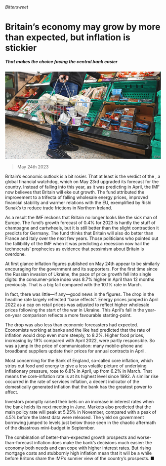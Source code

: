 ###### Bittersweet

# Britain’s economy may grow by more than expected, but inflation is stickier 

##### That makes the choice facing the central bank easier 

![image](images/20230527_BRP003.jpg) 

> May 24th 2023 

Britain’s economic outlook is a bit rosier. That at least is the verdict of the , a global financial watchdog, which on May 23rd upgraded its forecast for the country. Instead of falling into  this year, as it was predicting in April, the IMF now believes that Britain will eke out growth. The fund attributed the improvement to a trifecta of falling wholesale energy prices, improved financial stability and warmer relations with the EU, exemplified by Rishi Sunak’s  to reduce trade frictions in Northern Ireland. 

As a result the IMF reckons that Britain no longer looks like the sick man of Europe. The fund’s growth forecast of 0.4% for 2023 is hardly the stuff of champagne and cartwheels, but it is still better than the slight contraction it predicts for Germany. The fund thinks that Britain will also do better than France and Italy over the next few years. Those politicians who pointed out the fallibility of the IMF when it was predicting a recession now hail the technocrats’ prophecies as evidence that pessimism about Britain is overdone. 

At first glance inflation figures published on May 24th appear to be similarly encouraging for the government and its supporters. For the first time since the Russian invasion of Ukraine, the pace of price growth fell into single digits: the consumer-price index was 8.7% higher in April than 12 months previously. That is a big fall compared with the 10.1% rate in March.

In fact, there was little—if any—good news in the figures. The drop in the headline rate largely reflected “base effects”. Energy prices jumped in April 2022 as a cap on retail prices was adjusted to reflect higher wholesale prices following the start of the war in Ukraine. This April’s fall in the year-on-year comparison reflects a more favourable starting-point. 

The drop was also less than economic forecasters had expected. Economists working at banks and the like had predicted that the rate of inflation would drop even more steeply, to 8.2%. Higher food prices, increasing by 19% compared with April 2022, were partly responsible. So was a jump in the price of communication: many mobile-phone and broadband suppliers update their prices for annual contracts in April. 

Most concerning for the Bank of England, so-called core inflation, which strips out food and energy to give a less volatile picture of underlying inflationary pressure, rose to 6.8% in April, up from 6.2% in March. That means the core-inflation rate is at its highest level since 1992. A similar rise occurred in the rate of services inflation, a decent indicator of the domestically generated inflation that the bank has the greatest power to affect. 

Investors promptly raised their bets on an increase in interest rates when the bank holds its next meeting in June. Markets also predicted that the main policy rate will peak at 5.25% in November, compared with a peak of 4.5% before the latest data were released. The yield on government borrowing jumped to levels just below those seen in the chaotic aftermath of the disastrous mini-budget in September. 

The combination of better-than-expected growth prospects and worse-than-forecast inflation does make the bank’s decisions much easier: the economy both needs and can cope with higher interest rates. But rising mortgage costs and stubbornly high inflation mean that it will be a while before Britons share the IMF’s sunnier view of the country’s prospects. ■


